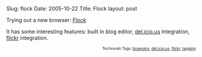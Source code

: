 Slug: flock
Date: 2005-10-22
Title: Flock
layout: post

Trying out a new browser: <cite cite="http://www.flock.com/fiveways/togetstarted/13.php"><a href="http://www.flock.com/fiveways/togetstarted/13.php">Flock</a></cite><p>It has some interesting features: built in blog editor, <a href="http://del.icio.us/">del.icio.us</a> integration, <a href="http://flickr.com">flickr</a> integration.<br /></p><p style="font-size:10px;text-align:right;">Technorati Tags: <a href="http://technorati.com/tag/browsers" rel="tag">browsers</a>, <a href="http://technorati.com/tag/del.icio.us" rel="tag">del.icio.us</a>, <a href="http://technorati.com/tag/flickr" rel="tag">flickr</a>, <a href="http://technorati.com/tag/tagging" rel="tag">tagging</a></p>
